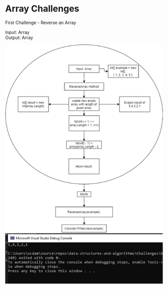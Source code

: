 ﻿# Array Challenges

First Challenge - Reverse an Array  

Input: Array  
Output: Array  

![whiteboard](../../assets/wb01.png)  
![solved](../../assets/sol01.PNG)  
